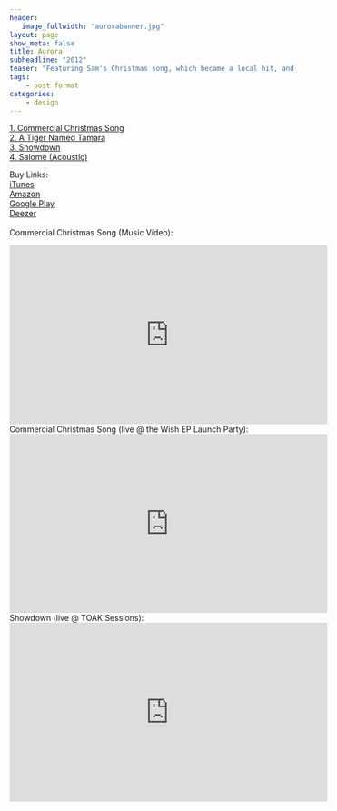 ```yaml
---
header:
   image_fullwidth: "aurorabanner.jpg"
layout: page
show_meta: false
title: Aurora
subheadline: "2012"
teaser: "Featuring Sam's Christmas song, which became a local hit, and three more cracking numbers, including the awesome Salome..."
tags:
    - post format
categories:
    - design 
---
```

<!--more-->
 <a href="https://www.youtube.com/6PBrOIzBkG8">1. Commercial Christmas Song</a><br>
 <a href="https://itunes.apple.com/us/album/id784573815">2. A Tiger Named Tamara</a><br>
 <a href="https://itunes.apple.com/us/album/id784573815">3. Showdown</a><br>
 <a href="https://itunes.apple.com/us/album/id784573815">4. Salome (Acoustic)</a><br>

Buy Links:<br>
  <a href="https://itunes.apple.com/us/album/id784573815">iTunes</a><br>
   <a href="https://www.amazon.com/Aurora-Remastered-Sam-Harrison/dp/B00HAX99KM">Amazon</a><br>
    <a href="https://play.google.com/store/music/album?id=Bgyts3srye6hlsnsavcwoupmpl4&tid=song-T7gbdzp6dqi5d6eu65cm2yoa5fe&hl=be">Google Play</a><br>
     <a href="http://www.deezer.com/album/7253812">Deezer</a><br>
<br>
Commercial Christmas Song (Music Video):<br>
  <iframe width="560" height="315" src="https://www.youtube.com/embed/6PBrOIzBkG8" frameborder="0" allowfullscreen></iframe><br>
 Commercial Christmas Song (live @ the Wish EP Launch Party):<br>
  <iframe width="560" height="315" src="https://www.youtube.com/embed/2SGblTSHQkw" frameborder="0" allowfullscreen></iframe><br>
Showdown (live @ TOAK Sessions):<br>
  <iframe width="560" height="315" src="https://www.youtube.com/embed/ydXzz7c-Cy8" frameborder="0" allowfullscreen></iframe><br>
